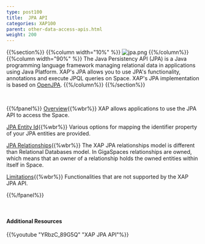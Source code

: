 ```yaml
---
type: post100
title:  JPA API
categories: XAP100
parent: other-data-access-apis.html
weight: 200
---
```




{{%section%}}
{{%column width="10%" %}}
![jpa.png](/attachment_files/subject/jpa.png)
{{%/column%}}
{{%column width="90%" %}}
The Java Persistency API (JPA) is a Java programming language framework managing relational data in applications using Java Platform. XAP's JPA allows you to use JPA's functionality, annotations and execute JPQL queries on Space. XAP's JPA implementation is based on [OpenJPA](http://openjpa.apache.org/).
{{%/column%}}
{{%/section%}}


<br>

{{%fpanel%}}
[Overview](./jpa-api.html){{%wbr%}}
XAP allows applications to use the JPA API to access the Space.

[JPA Entity Id](./jpa-entity-id.html){{%wbr%}}
Various options for mapping the identifier property of your JPA entities are provided.

[JPA Relationships](./jpa-relationships.html){{%wbr%}}
The XAP JPA relationships model is different than Relational Databases model. In GigaSpaces relationships are owned, which means that an owner of a relationship holds the owned entities within itself in Space.

[Limitations](./jpa-limitations.html){{%wbr%}}
Functionalities that are not supported by the XAP JPA API.

{{%/fpanel%}}

<br>

#### Additional Resources

{{%youtube "YRbzC_89G5Q"  "XAP JPA API"%}}
